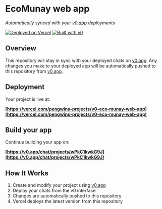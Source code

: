 # EcoMunay web app

*Automatically synced with your [v0.app](https://v0.app) deployments*

[![Deployed on Vercel](https://img.shields.io/badge/Deployed%20on-Vercel-black?style=for-the-badge&logo=vercel)](https://vercel.com/pengwins-projects/v0-eco-munay-web-app)
[![Built with v0](https://img.shields.io/badge/Built%20with-v0.app-black?style=for-the-badge)](https://v0.app/chat/projects/wPkC1kwkG9J)

## Overview

This repository will stay in sync with your deployed chats on [v0.app](https://v0.app).
Any changes you make to your deployed app will be automatically pushed to this repository from [v0.app](https://v0.app).

## Deployment

Your project is live at:

**[https://vercel.com/pengwins-projects/v0-eco-munay-web-app](https://vercel.com/pengwins-projects/v0-eco-munay-web-app)**

## Build your app

Continue building your app on:

**[https://v0.app/chat/projects/wPkC1kwkG9J](https://v0.app/chat/projects/wPkC1kwkG9J)**

## How It Works

1. Create and modify your project using [v0.app](https://v0.app)
2. Deploy your chats from the v0 interface
3. Changes are automatically pushed to this repository
4. Vercel deploys the latest version from this repository
